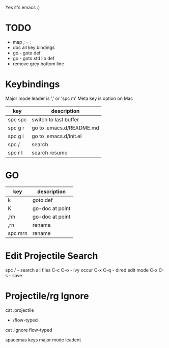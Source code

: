 Yes it's emacs :)

# TODO

* map ; = :
* doc all key bindings
* go - goto def
* go - goto std lib def
* remove grey bottom line


# Keybindings
Major mode leader is ',' or 'spc m'
Meta key is option on Mac

|key      | description                  |
|---------|------------------------------|
|spc spc  |switch to last buffer         |
|spc g r  |go to .emacs.d/README.md      |
|spc g i  |go to .emacs.d/init.el        |
|spc /    |search
|spc r l  |search resume


# GO
|key      | description                  |
|---------|------------------------------|
|k        | goto def
|K        | go-doc at point
|,hh      | go-doc at point
|,rn      | rename
|spc mrn  | rename


# Edit Projectile Search
spc /   - search all files
C-c C-o - ivy occur
C-x C-q - dired edit mode
C-x C-s - save

# Projectile/rg Ignore
cat .projectile
- /flow-typed

cat .ignore
flow-typed


spacemas keys major mode leadent
